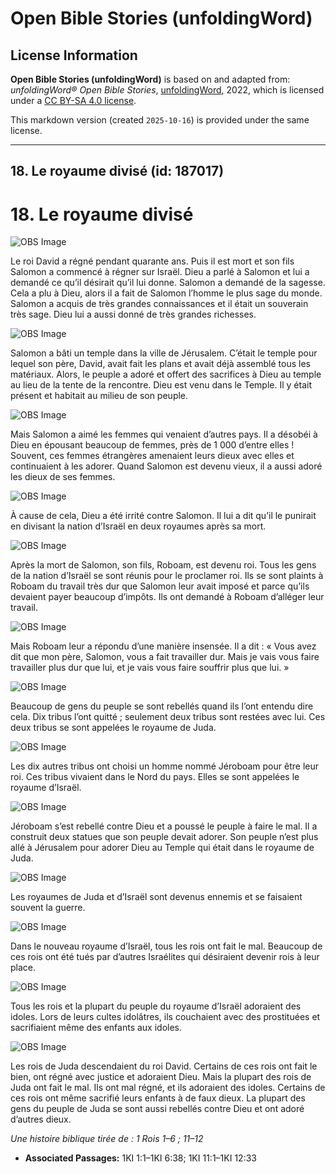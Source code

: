 # Open Bible Stories (unfoldingWord)

## License Information

**Open Bible Stories (unfoldingWord)** is based on and adapted from: _unfoldingWord® Open Bible Stories_, [unfoldingWord](https://unfoldingword.org/utw), 2022, which is licensed under a [CC BY-SA 4.0 license](https://creativecommons.org/licenses/by-sa/4.0/legalcode.en).

This markdown version (created `2025-10-16`) is provided under the same license.



--------------------------------

## 18. Le royaume divisé (id: 187017)

18\. Le royaume divisé
======================

![OBS Image](https://cdn.aquifer.bible/aquifer-content/resources/UWOBS/jpg/360px/obs-en-18-01.jpg)

Le roi David a régné pendant quarante ans. Puis il est mort et son fils Salomon a commencé à régner sur Israël. Dieu a parlé à Salomon et lui a demandé ce qu’il désirait qu’il lui donne. Salomon a demandé de la sagesse. Cela a plu à Dieu, alors il a fait de Salomon l’homme le plus sage du monde. Salomon a acquis de très grandes connaissances et il était un souverain très sage. Dieu lui a aussi donné de très grandes richesses.

![OBS Image](https://cdn.aquifer.bible/aquifer-content/resources/UWOBS/jpg/360px/obs-en-18-02.jpg)

Salomon a bâti un temple dans la ville de Jérusalem. C’était le temple pour lequel son père, David, avait fait les plans et avait déjà assemblé tous les matériaux. Alors, le peuple a adoré et offert des sacrifices à Dieu au temple au lieu de la tente de la rencontre. Dieu est venu dans le Temple. Il y était présent et habitait au milieu de son peuple.

![OBS Image](https://cdn.aquifer.bible/aquifer-content/resources/UWOBS/jpg/360px/obs-en-18-03.jpg)

Mais Salomon a aimé les femmes qui venaient d’autres pays. Il a désobéi à Dieu en épousant beaucoup de femmes, près de 1 000 d’entre elles ! Souvent, ces femmes étrangères amenaient leurs dieux avec elles et continuaient à les adorer. Quand Salomon est devenu vieux, il a aussi adoré les dieux de ses femmes.

![OBS Image](https://cdn.aquifer.bible/aquifer-content/resources/UWOBS/jpg/360px/obs-en-18-04.jpg)

À cause de cela, Dieu a été irrité contre Salomon. Il lui a dit qu’il le punirait en divisant la nation d’Israël en deux royaumes après sa mort.

![OBS Image](https://cdn.aquifer.bible/aquifer-content/resources/UWOBS/jpg/360px/obs-en-18-05.jpg)

Après la mort de Salomon, son fils, Roboam, est devenu roi. Tous les gens de la nation d’Israël se sont réunis pour le proclamer roi. Ils se sont plaints à Roboam du travail très dur que Salomon leur avait imposé et parce qu’ils devaient payer beaucoup d’impôts. Ils ont demandé à Roboam d’alléger leur travail.

![OBS Image](https://cdn.aquifer.bible/aquifer-content/resources/UWOBS/jpg/360px/obs-en-18-06.jpg)

Mais Roboam leur a répondu d’une manière insensée. Il a dit : « Vous avez dit que mon père, Salomon, vous a fait travailler dur. Mais je vais vous faire travailler plus dur que lui, et je vais vous faire souffrir plus que lui. »

![OBS Image](https://cdn.aquifer.bible/aquifer-content/resources/UWOBS/jpg/360px/obs-en-18-07.jpg)

Beaucoup de gens du peuple se sont rebellés quand ils l’ont entendu dire cela. Dix tribus l’ont quitté ; seulement deux tribus sont restées avec lui. Ces deux tribus se sont appelées le royaume de Juda.

![OBS Image](https://cdn.aquifer.bible/aquifer-content/resources/UWOBS/jpg/360px/obs-en-18-08.jpg)

Les dix autres tribus ont choisi un homme nommé Jéroboam pour être leur roi. Ces tribus vivaient dans le Nord du pays. Elles se sont appelées le royaume d’Israël.

![OBS Image](https://cdn.aquifer.bible/aquifer-content/resources/UWOBS/jpg/360px/obs-en-18-09.jpg)

Jéroboam s’est rebellé contre Dieu et a poussé le peuple à faire le mal. Il a construit deux statues que son peuple devait adorer. Son peuple n’est plus allé à Jérusalem pour adorer Dieu au Temple qui était dans le royaume de Juda.

![OBS Image](https://cdn.aquifer.bible/aquifer-content/resources/UWOBS/jpg/360px/obs-en-18-10.jpg)

Les royaumes de Juda et d’Israël sont devenus ennemis et se faisaient souvent la guerre.

![OBS Image](https://cdn.aquifer.bible/aquifer-content/resources/UWOBS/jpg/360px/obs-en-18-11.jpg)

Dans le nouveau royaume d’Israël, tous les rois ont fait le mal. Beaucoup de ces rois ont été tués par d’autres Israélites qui désiraient devenir rois à leur place.

![OBS Image](https://cdn.aquifer.bible/aquifer-content/resources/UWOBS/jpg/360px/obs-en-18-12.jpg)

Tous les rois et la plupart du peuple du royaume d’Israël adoraient des idoles. Lors de leurs cultes idolâtres, ils couchaient avec des prostituées et sacrifiaient même des enfants aux idoles.

![OBS Image](https://cdn.aquifer.bible/aquifer-content/resources/UWOBS/jpg/360px/obs-en-18-13.jpg)

Les rois de Juda descendaient du roi David. Certains de ces rois ont fait le bien, ont régné avec justice et adoraient Dieu. Mais la plupart des rois de Juda ont fait le mal. Ils ont mal régné, et ils adoraient des idoles. Certains de ces rois ont même sacrifié leurs enfants à de faux dieux. La plupart des gens du peuple de Juda se sont aussi rebellés contre Dieu et ont adoré d’autres dieux.

*Une histoire biblique tirée de : 1 Rois 1–6 ; 11–12*

* **Associated Passages:** 1KI 1:1–1KI 6:38; 1KI 11:1–1KI 12:33

